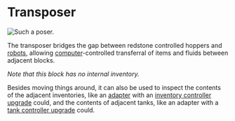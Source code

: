 # Transposer

![Such a poser.](oredict:opencomputers:transposer)

The transposer bridges the gap between redstone controlled hoppers and [robots](robot.md), allowing [computer](../general/computer.md)-controlled transferral of items and fluids between adjacent blocks.

*Note that this block has no internal inventory.*

Besides moving things around, it can also be used to inspect the contents of the adjacent inventories, like an [adapter](adapter.md) with an [inventory controller upgrade](../item/inventoryControllerUpgrade.md) could, and the contents of adjacent tanks, like an adapter with a [tank controller upgrade](../item/tankControllerUpgrade.md) could.
